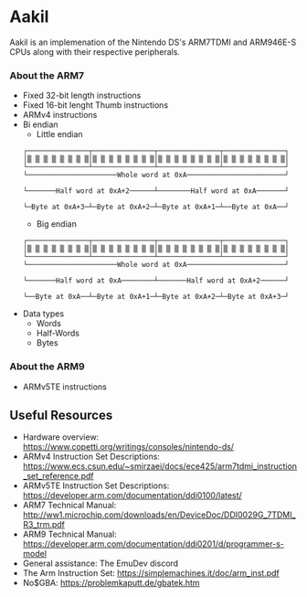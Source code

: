 # Aakil
Aakil is an implemenation of the Nintendo DS's ARM7TDMI and ARM946E-S CPUs along with their respective peripherals.

### About the ARM7
- Fixed 32-bit length instructions
- Fixed 16-bit lenght Thumb instructions
- ARMv4 instructions
- Bi endian
    - Little endian
    ```
    ┌───────────────┬───────────────┬───────────────┬───────────────┐
    │▒ ▒ ▒ ▒ ▒ ▒ ▒ ▒│▒ ▒ ▒ ▒ ▒ ▒ ▒ ▒│▒ ▒ ▒ ▒ ▒ ▒ ▒ ▒│▒ ▒ ▒ ▒ ▒ ▒ ▒ ▒│
    └───────────────┴───────────────┴───────────────┴───────────────┘
    └──────────────────────Whole word at 0xA────────────────────────┘

    └───────Half word at 0xA+2──────┴────────Half word at 0xA───────┘

    └─Byte at 0xA+3─┴─Byte at 0xA+2─┴─Byte at 0xA+1─┴──Byte at 0xA──┘
    ```
    - Big endian
    ```
    ┌───────────────┬───────────────┬───────────────┬───────────────┐
    │▒ ▒ ▒ ▒ ▒ ▒ ▒ ▒│▒ ▒ ▒ ▒ ▒ ▒ ▒ ▒│▒ ▒ ▒ ▒ ▒ ▒ ▒ ▒│▒ ▒ ▒ ▒ ▒ ▒ ▒ ▒│
    └───────────────┴───────────────┴───────────────┴───────────────┘
    └──────────────────────Whole word at 0xA────────────────────────┘

    └───────Half word at 0xA────────┴───────Half word at 0xA+2──────┘

    └──Byte at 0xA──┴─Byte at 0xA+1─┴─Byte at 0xA+2─┴─Byte at 0xA+3─┘
    ```
- Data types
    - Words
    - Half-Words
    - Bytes

### About the ARM9
- ARMv5TE instructions

## Useful Resources
- Hardware overview: https://www.copetti.org/writings/consoles/nintendo-ds/
- ARMv4 Instruction Set Descriptions: https://www.ecs.csun.edu/~smirzaei/docs/ece425/arm7tdmi_instruction_set_reference.pdf
- ARMv5TE Instruction Set Descriptions: https://developer.arm.com/documentation/ddi0100/latest/
- ARM7 Technical Manual: http://ww1.microchip.com/downloads/en/DeviceDoc/DDI0029G_7TDMI_R3_trm.pdf
- ARM9 Technical Manual: https://developer.arm.com/documentation/ddi0201/d/programmer-s-model
- General assistance: The EmuDev discord
- The Arm Instruction Set: https://simplemachines.it/doc/arm_inst.pdf
- No$GBA: https://problemkaputt.de/gbatek.htm
